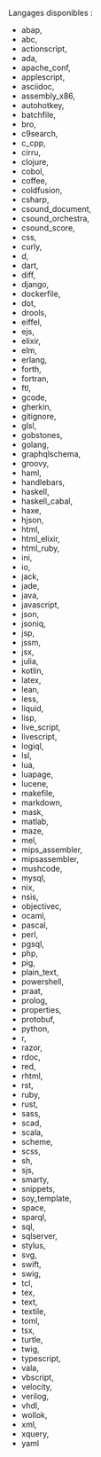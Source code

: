 Langages disponibles :

* abap,
* abc,
* actionscript, 
* ada, 
* apache_conf, 
* applescript, 
* asciidoc, 
* assembly_x86, 
* autohotkey, 
* batchfile, 
* bro, 
* c9search, 
* c_cpp, 
* cirru, 
* clojure, 
* cobol, 
* coffee, 
* coldfusion, 
* csharp, 
* csound_document, 
* csound_orchestra, 
* csound_score, 
* css, 
* curly, 
* d, 
* dart, 
* diff, 
* django, 
* dockerfile, 
* dot, 
* drools, 
* eiffel, 
* ejs, 
* elixir, 
* elm, 
* erlang, 
* forth, 
* fortran, 
* ftl, 
* gcode, 
* gherkin, 
* gitignore, 
* glsl, 
* gobstones, 
* golang, 
* graphqlschema, 
* groovy, 
* haml, 
* handlebars, 
* haskell, 
* haskell_cabal, 
* haxe, 
* hjson, 
* html, 
* html_elixir, 
* html_ruby, 
* ini, 
* io, 
* jack, 
* jade, 
* java, 
* javascript, 
* json, 
* jsoniq, 
* jsp, 
* jssm, 
* jsx, 
* julia, 
* kotlin, 
* latex, 
* lean, 
* less, 
* liquid, 
* lisp, 
* live_script, 
* livescript, 
* logiql, 
* lsl, 
* lua, 
* luapage, 
* lucene, 
* makefile, 
* markdown, 
* mask, 
* matlab, 
* maze, 
* mel, 
* mips_assembler, 
* mipsassembler, 
* mushcode, 
* mysql, 
* nix, 
* nsis, 
* objectivec, 
* ocaml, 
* pascal, 
* perl, 
* pgsql, 
* php, 
* pig, 
* plain_text, 
* powershell, 
* praat, 
* prolog, 
* properties, 
* protobuf, 
* python, 
* r, 
* razor, 
* rdoc, 
* red, 
* rhtml, 
* rst, 
* ruby, 
* rust, 
* sass, 
* scad, 
* scala, 
* scheme, 
* scss, 
* sh, 
* sjs, 
* smarty, 
* snippets, 
* soy_template, 
* space, 
* sparql, 
* sql, 
* sqlserver, 
* stylus, 
* svg, 
* swift, 
* swig, 
* tcl, 
* tex, 
* text, 
* textile, 
* toml, 
* tsx, 
* turtle, 
* twig, 
* typescript, 
* vala, 
* vbscript, 
* velocity, 
* verilog, 
* vhdl, 
* wollok, 
* xml, 
* xquery, 
* yaml

